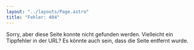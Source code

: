 ```yaml
---
layout: "../layouts/Page.astro"
title: "Fehler: 404"
---
```


Sorry, aber diese Seite konnte nicht gefunden werden. Vielleicht ein Tippfehler in der URL? Es könnte auch sein, dass die Seite entfernt wurde.
